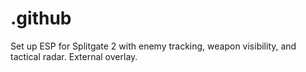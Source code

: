 # .github
Set up ESP for Splitgate 2 with enemy tracking, weapon visibility, and tactical radar. External overlay.
